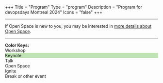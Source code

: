+++
Title = "Program"
Type = "program"
Description = "Program for devopsdays Montreal 2024"
Icons = "false"
+++

<div class = "row">
  <div class = "col">
    <hr />
    If Open Space is new to you, you may be interested in <a href="/pages/open-space-format">more details about Open Space</a>.
    <hr />
  </div>
</div>

<div>
<b>Color Keys:</b>
<div class="col-lg-3 col-md-6 program-element program-workshop">Workshop</div>
<div class="col-lg-3 col-md-6 program-element" style="background:#bfe3b4;">Keynote</div>
<div class="col-lg-3 col-md-6 program-element program-talk">Talk</div>
<div class="col-lg-3 col-md-6 program-element program-open-space">Open Space</div>
<div class="col-lg-3 col-md-6 program-element program-ignite">Ignite</div>
<div class="col-lg-3 col-md-6 program-element program-custom">Break or other event</div>
<br />
</div>

<!-- <iframe width="100%" height="500" src="https://docs.google.com/spreadsheets/d/e/2PACX-1vTkjmJvesq70p-_lwRTOIklN4kECh13y9x7nlwJeIaEfVPaoS6TlqUetr7hlRHDvA2N6A2ST8-aNh4l/pubhtml?widget=true&amp;headers=false">
</iframe> -->